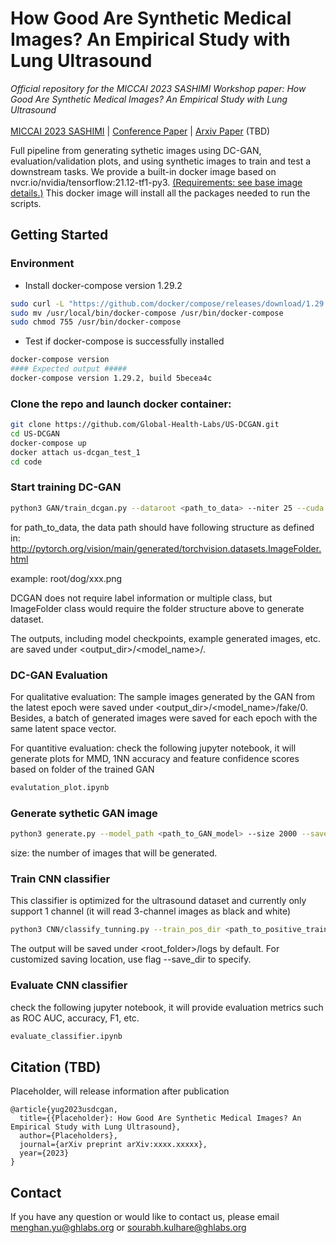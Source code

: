 # How Good Are Synthetic Medical Images? An Empirical Study with Lung Ultrasound

*Official repository for the MICCAI 2023 SASHIMI Workshop paper: How Good Are Synthetic Medical Images? An Empirical Study with Lung Ultrasound* <br> <br>
[MICCAI 2023 SASHIMI](https://2023.sashimi-workshop.org/) | [Conference Paper]() | [Arxiv Paper]() (TBD)

Full pipeline from generating sythetic images using DC-GAN, evaluation/validation plots, and using synthetic images to train and test a downstream tasks. We provide a built-in docker image based on nvcr.io/nvidia/tensorflow:21.12-tf1-py3. [(Requirements: see base image details.)](https://docs.nvidia.com/deeplearning/frameworks/tensorflow-release-notes/rel_21-12.html)
This docker image will install all the packages needed to run the scripts. 

## Getting Started
### Environment
- Install docker-compose version 1.29.2
```bash
sudo curl -L "https://github.com/docker/compose/releases/download/1.29.2/docker-compose-$(uname -s)-$(uname -m)" -o /usr/local/bin/docker-compose
sudo mv /usr/local/bin/docker-compose /usr/bin/docker-compose
sudo chmod 755 /usr/bin/docker-compose
```
- Test if docker-compose is successfully installed
```bash
docker-compose version
#### Expected output #####
docker-compose version 1.29.2, build 5becea4c
```

### Clone the repo and launch docker container:
```bash
git clone https://github.com/Global-Health-Labs/US-DCGAN.git
cd US-DCGAN
docker-compose up
docker attach us-dcgan_test_1
cd code
```

### Start training DC-GAN
```bash
python3 GAN/train_dcgan.py --dataroot <path_to_data> --niter 25 --cuda --nc 1 --loggerName training.log --workers 16 --ngpu 1 
```

for path_to_data, the data path should have following structure as defined in:
http://pytorch.org/vision/main/generated/torchvision.datasets.ImageFolder.html 

example: root/dog/xxx.png 

DCGAN does not require label information or multiple class, but ImageFolder class would require the folder structure above to generate dataset.

The outputs, including model checkpoints, example generated images, etc. are saved under <output_dir>/<model_name>/.

### DC-GAN Evaluation
For qualitative evaluation: The sample images generated by the GAN from the latest epoch were saved under <output_dir>/<model_name>/fake/0. Besides, a batch of generated images were saved for each epoch with the same latent space vector.

For quantitive evaluation: check the following jupyter notebook, it will generate plots for MMD, 1NN accuracy and feature confidence scores based on folder of the trained GAN
```bash
evalutation_plot.ipynb
```

### Generate sythetic GAN image
```bash
python3 generate.py --model_path <path_to_GAN_model> --size 2000 --save_path <path to save generated images>
```
size: the number of images that will be generated.

### Train CNN classifier
This classifier is optimized for the ultrasound dataset and currently only support 1 channel (it will read 3-channel images as black and white)
```bash
python3 CNN/classify_tunning.py --train_pos_dir <path_to_positive_train_data> --train_neg_dir <path_to_negative_train_data> --val_pos_dir <path_to_positive_validation_data> --val_neg_dir <path_to_negative_validation_data>
```
The output will be saved under <root_folder>/logs by default. For customized saving location, use flag --save_dir to specify.

### Evaluate CNN classifier
check the following jupyter notebook, it will provide evaluation metrics such as ROC AUC, accuracy, F1, etc.
```bash
evaluate_classifier.ipynb
```

## Citation (TBD)
Placeholder, will release information after publication
```
@article{yug2023usdcgan,
  title={{Placeholder}: How Good Are Synthetic Medical Images? An Empirical Study with Lung Ultrasound},
  author={Placeholders},
  journal={arXiv preprint arXiv:xxxx.xxxxx},
  year={2023}
}
```

## Contact 
If you have any question or would like to contact us, please email menghan.yu@ghlabs.org or sourabh.kulhare@ghlabs.org
